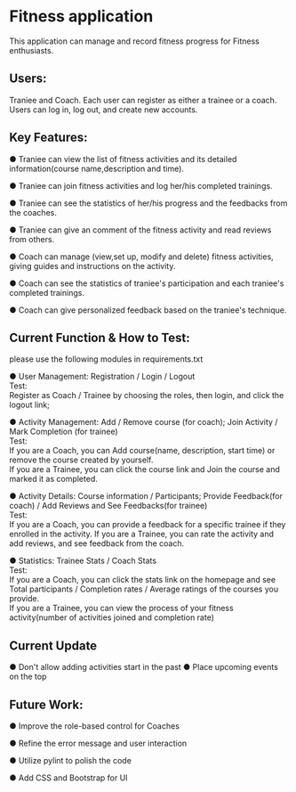 # Fitness application

This application can manage and record fitness progress for Fitness enthusiasts.
## Users: 
Traniee and Coach. Each user can register as either a trainee or a coach. \
Users can log in, log out, and create new accounts.

## Key Features:
● Traniee can view the list of fitness activities and its detailed information(course name,description and time).

● Traniee can join fitness activities and log her/his completed trainings.

● Traniee can see the statistics of her/his progress and the feedbacks from the coaches.

● Traniee can give an comment of the fitness activity and read reviews from others.

● Coach can manage (view,set up, modify and delete) fitness activities, giving guides and instructions on the activity. 

● Coach can see the statistics of traniee's participation and each traniee's completed trainings.

● Coach can give personalized feedback based on the traniee's technique.


## Current Function & How to Test:  
please use the following modules in requirements.txt  

● User Management: Registration / Login / Logout\
  Test:  
  Register as Coach / Trainee by choosing the roles, then login, and click the logout link;

● Activity Management: Add / Remove course (for coach); Join Activity / Mark Completion (for trainee)  
Test:  
  If you are a Coach, you can Add course(name, description, start time) or remove the course created by yourself.\
  If you are a Trainee, you can click the course link and Join the course and marked it as completed.

● Activity Details: Course information / Participants; Provide Feedback(for coach) / Add Reviews and See Feedbacks(for trainee)  
  Test:  
  If you are a Coach, you can provide a feedback for a specific trainee if they enrolled in the activity.
  If you are a Trainee, you can rate the activity and add reviews, and see feedback from the coach.

● Statistics: Trainee Stats / Coach Stats  
  Test:  
  If you are a Coach, you can click the stats link on the homepage and see Total participants / Completion rates /
Average ratings of the courses you provide.\
  If you are a Trainee, you can view the process of your fitness activity(number of activities joined and completion rate)

## Current Update
● Don't allow adding activities start in the past
● Place upcoming events on the top 


## Future Work:
● Improve the role-based control for Coaches 

● Refine the error message and user interaction

● Utilize pylint to polish the code

● Add CSS and Bootstrap for UI





